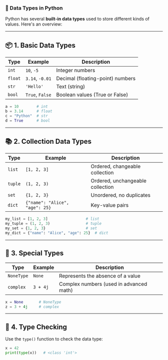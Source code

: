 ### 🔹 Data Types in Python

Python has several **built-in data types** used to store different kinds of values. Here's an overview:

---

## 📦 1. **Basic Data Types**

| Type    | Example         | Description                      |
| ------- | --------------- | -------------------------------- |
| `int`   | `10`, `-5`      | Integer numbers                  |
| `float` | `3.14`, `-0.01` | Decimal (floating-point) numbers |
| `str`   | `'Hello'`       | Text (string)                    |
| `bool`  | `True`, `False` | Boolean values (True or False)   |

```python
a = 10        # int
b = 3.14      # float
c = "Python"  # str
d = True      # bool
```

---

## 📚 2. **Collection Data Types**

| Type    | Example                        | Description                      |
| ------- | ------------------------------ | -------------------------------- |
| `list`  | `[1, 2, 3]`                    | Ordered, changeable collection   |
| `tuple` | `(1, 2, 3)`                    | Ordered, unchangeable collection |
| `set`   | `{1, 2, 3}`                    | Unordered, no duplicates         |
| `dict`  | `{"name": "Alice", "age": 25}` | Key-value pairs                  |

```python
my_list = [1, 2, 3]                 # list
my_tuple = (1, 2, 3)                # tuple
my_set = {1, 2, 3}                  # set
my_dict = {"name": "Alice", "age": 25}  # dict
```

---

## 🔧 3. **Special Types**

| Type       | Example  | Description                             |
| ---------- | -------- | --------------------------------------- |
| `NoneType` | `None`   | Represents the absence of a value       |
| `complex`  | `3 + 4j` | Complex numbers (used in advanced math) |

```python
x = None       # NoneType
z = 3 + 4j     # complex
```

---

## 🧪 4. **Type Checking**

Use the `type()` function to check the data type:

```python
x = 42
print(type(x))   # <class 'int'>
```
